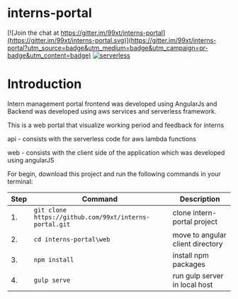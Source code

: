 # interns-portal

[![Join the chat at https://gitter.im/99xt/interns-portal](https://gitter.im/99xt/interns-portal.svg)](https://gitter.im/99xt/interns-portal?utm_source=badge&utm_medium=badge&utm_campaign=pr-badge&utm_content=badge)
[![serverless](http://public.serverless.com/badges/v3.svg)](http://www.serverless.com)


# Introduction 

Intern management portal frontend was developed using AngularJs and Backend was developed using aws services and serverless framework.

This is a web portal that visualize working period and feedback for interns


api - consists with the serverless code for aws lambda functions

web - consists with the client side of the application which was developed using angularJS

For begin, download this project and run the following commands in your terminal:

| **Step** | **Command** |**Description**|
|---|-------|------|
|  1.  | `git clone https://github.com/99xt/interns-portal.git` | clone intern-portal project |
|  2.  | `cd interns-portal\web` | move to angular client directory
|  3.  | `npm install` | install npm packages
|  4.  | `gulp serve` | run gulp server in local host



